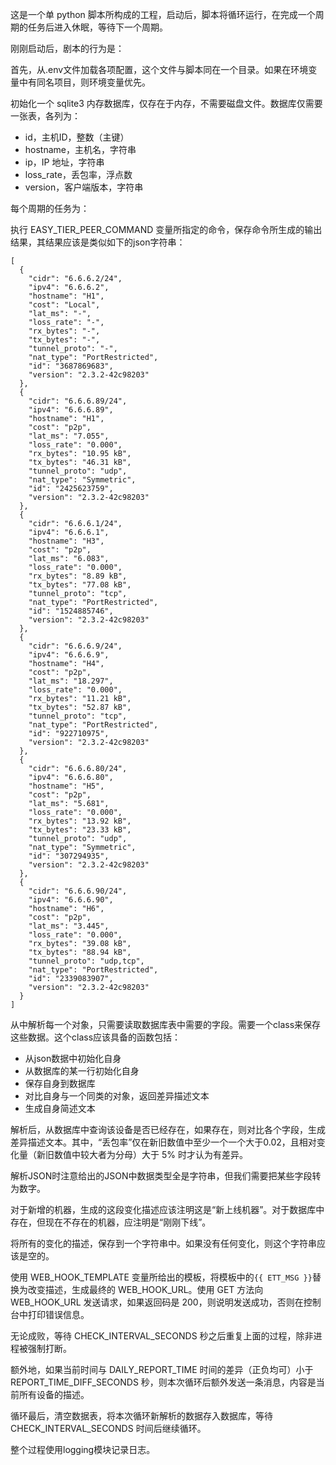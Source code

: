 ﻿这是一个单 python 脚本所构成的工程，启动后，脚本将循环运行，在完成一个周期的任务后进入休眠，等待下一个周期。

刚刚启动后，剧本的行为是：

首先，从.env文件加载各项配置，这个文件与脚本同在一个目录。如果在环境变量中有同名项目，则环境变量优先。

初始化一个 sqlite3 内存数据库，仅存在于内存，不需要磁盘文件。数据库仅需要一张表，各列为：

+ id，主机ID，整数（主键）
+ hostname，主机名，字符串
+ ip，IP 地址，字符串
+ loss_rate，丢包率，浮点数
+ version，客户端版本，字符串

每个周期的任务为：

执行 EASY_TIER_PEER_COMMAND 变量所指定的命令，保存命令所生成的输出结果，其结果应该是类似如下的json字符串：

```
[
  {
    "cidr": "6.6.6.2/24",
    "ipv4": "6.6.6.2",
    "hostname": "H1",
    "cost": "Local",
    "lat_ms": "-",
    "loss_rate": "-",
    "rx_bytes": "-",
    "tx_bytes": "-",
    "tunnel_proto": "-",
    "nat_type": "PortRestricted",
    "id": "3687869683",
    "version": "2.3.2-42c98203"
  },
  {
    "cidr": "6.6.6.89/24",
    "ipv4": "6.6.6.89",
    "hostname": "H1",
    "cost": "p2p",
    "lat_ms": "7.055",
    "loss_rate": "0.000",
    "rx_bytes": "10.95 kB",
    "tx_bytes": "46.31 kB",
    "tunnel_proto": "udp",
    "nat_type": "Symmetric",
    "id": "2425623759",
    "version": "2.3.2-42c98203"
  },
  {
    "cidr": "6.6.6.1/24",
    "ipv4": "6.6.6.1",
    "hostname": "H3",
    "cost": "p2p",
    "lat_ms": "6.083",
    "loss_rate": "0.000",
    "rx_bytes": "8.89 kB",
    "tx_bytes": "77.08 kB",
    "tunnel_proto": "tcp",
    "nat_type": "PortRestricted",
    "id": "1524885746",
    "version": "2.3.2-42c98203"
  },
  {
    "cidr": "6.6.6.9/24",
    "ipv4": "6.6.6.9",
    "hostname": "H4",
    "cost": "p2p",
    "lat_ms": "18.297",
    "loss_rate": "0.000",
    "rx_bytes": "11.21 kB",
    "tx_bytes": "52.87 kB",
    "tunnel_proto": "tcp",
    "nat_type": "PortRestricted",
    "id": "922710975",
    "version": "2.3.2-42c98203"
  },
  {
    "cidr": "6.6.6.80/24",
    "ipv4": "6.6.6.80",
    "hostname": "H5",
    "cost": "p2p",
    "lat_ms": "5.681",
    "loss_rate": "0.000",
    "rx_bytes": "13.92 kB",
    "tx_bytes": "23.33 kB",
    "tunnel_proto": "udp",
    "nat_type": "Symmetric",
    "id": "307294935",
    "version": "2.3.2-42c98203"
  },
  {
    "cidr": "6.6.6.90/24",
    "ipv4": "6.6.6.90",
    "hostname": "H6",
    "cost": "p2p",
    "lat_ms": "3.445",
    "loss_rate": "0.000",
    "rx_bytes": "39.08 kB",
    "tx_bytes": "88.94 kB",
    "tunnel_proto": "udp,tcp",
    "nat_type": "PortRestricted",
    "id": "2339083907",
    "version": "2.3.2-42c98203"
  }
]
```

从中解析每一个对象，只需要读取数据库表中需要的字段。需要一个class来保存这些数据。这个class应该具备的函数包括：

+ 从json数据中初始化自身
+ 从数据库的某一行初始化自身
+ 保存自身到数据库
+ 对比自身与一个同类的对象，返回差异描述文本
+ 生成自身简述文本

解析后，从数据库中查询该设备是否已经存在，如果存在，则对比各个字段，生成差异描述文本。其中，“丢包率”仅在新旧数值中至少一个一个大于0.02，且相对变化量（新旧数值中较大者为分母）大于 5% 时才认为有差异。

解析JSON时注意给出的JSON中数据类型全是字符串，但我们需要把某些字段转为数字。

对于新增的机器，生成的这段变化描述应该注明这是“新上线机器”。对于数据库中存在，但现在不存在的机器，应注明是“刚刚下线”。

将所有的变化的描述，保存到一个字符串中。如果没有任何变化，则这个字符串应该是空的。

使用 WEB_HOOK_TEMPLATE 变量所给出的模板，将模板中的`{{ ETT_MSG }}`替换为改变描述，生成最终的 WEB_HOOK_URL。使用 GET 方法向 WEB_HOOK_URL 发送请求，如果返回码是 200，则说明发送成功，否则在控制台中打印错误信息。

无论成败，等待 CHECK_INTERVAL_SECONDS 秒之后重复上面的过程，除非进程被强制打断。

额外地，如果当前时间与 DAILY_REPORT_TIME 时间的差异（正负均可）小于 REPORT_TIME_DIFF_SECONDS 秒，则本次循环后额外发送一条消息，内容是当前所有设备的描述。

循环最后，清空数据表，将本次循环新解析的数据存入数据库，等待 CHECK_INTERVAL_SECONDS 时间后继续循环。

整个过程使用logging模块记录日志。